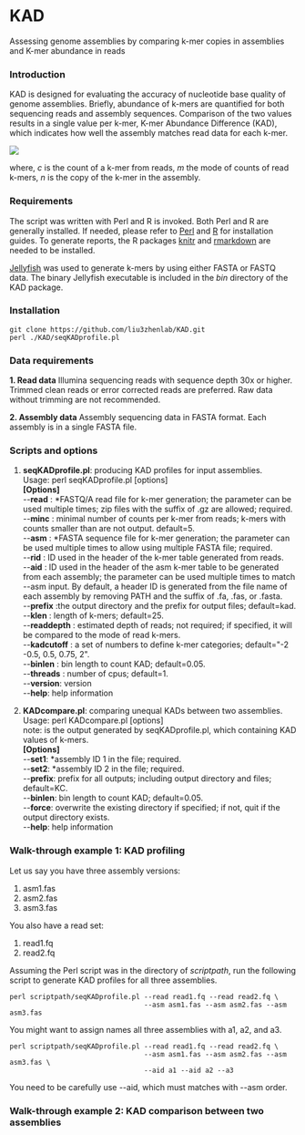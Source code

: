 # KAD
Assessing genome assemblies by comparing k-mer copies in assemblies and K-mer abundance in reads

### Introduction
KAD is designed for evaluating the accuracy of nucleotide base quality of genome assemblies. Briefly, abundance of k-mers are quantified for both sequencing reads and assembly sequences. Comparison of the two values results in a single value per k-mer, K-mer Abundance Difference (KAD), which indicates how well the assembly matches read data for each k-mer.


<img src="https://latex.codecogs.com/svg.latex?\Large&space;KAD=log2\frac{c+m}{m*(n+1)}" />

where, _c_ is the count of a k-mer from reads, _m_ the mode of counts of read k-mers, _n_ is the copy of the k-mer in the assembly. 

### Requirements
The script was written with Perl and R is invoked. Both Perl and R are generally installed. If needed, please refer to [Perl](https://www.perl.org/) and [R](https://www.r-project.org/) for installation guides. To generate reports, the R packages [knitr](https://github.com/yihui/knitr) and [rmarkdown](https://rmarkdown.rstudio.com) are needed to be installed.

[Jellyfish](https://www.cbcb.umd.edu/software/jellyfish/) was used to generate k-mers by using either FASTA or FASTQ data. The binary Jellyfish executable is included in the _bin_ directory of the KAD package.

### Installation
```
git clone https://github.com/liu3zhenlab/KAD.git  
perl ./KAD/seqKADprofile.pl
```

### Data requirements
**1. Read data**
Illumina sequencing reads with sequence depth 30x or higher. Trimmed clean reads or error corrected reads are preferred. Raw data without trimming are not recommended.

**2. Assembly data**
Assembly sequencing data in FASTA format. Each assembly is in a single FASTA file.

### Scripts and options
1. **seqKADprofile.pl**: producing KAD profiles for input assemblies.  
Usage: perl seqKADprofile.pl [options]  
**[Options]**  
    --**read** <file>:	\*FASTQ/A read file for k-mer generation; the parameter can be used multiple times; zip files with the suffix of .gz are allowed; required.
    --**minc** <num>:	minimal number of counts per k-mer from reads; k-mers with counts smaller than <num> are not output. default=5.  
    --**asm** <file>:	\*FASTA sequence file for k-mer generation; the parameter can be used multiple times to allow using multiple FASTA file; required.  
    --**rid** <str>:	ID used in the header of the k-mer table generated from reads.  
    --**aid** <str>:	ID used in the header of the asm k-mer table to be generated from each assembly; the parameter can be used multiple times to match --asm input. By default, a header ID is generated from the file name of each assembly by removing PATH and the suffix of .fa, .fas, or .fasta.  
    --**prefix** <str>:the output directory and the prefix for output files; default=kad.  
    --**klen** <num>:  length of k-mers; default=25.  
    --**readdepth** <num>: estimated depth of reads; not required; if specified, it will be compared to the mode of read k-mers.  
    --**kadcutoff** <str of nums>: a set of numbers to define k-mer categories; default="-2 -0.5, 0.5, 0.75, 2".  
    --**binlen** <num>:		bin length to count KAD; default=0.05.  
    --**threads** <num>:		number of cpus; default=1.  
    --**version**:		version  
    --**help**:			help information
	
2. **KADcompare.pl**: comparing unequal KADs between two assemblies.	
Usage: perl KADcompare.pl [options] <kad>  
note: <kad> is the output generated by seqKADprofile.pl, which containing KAD values of k-mers.  
**[Options]**  
    --**set1**:	\*assembly ID 1 in the <kad> file; required.  
    --**set2**:	\*assembly ID 2 in the <kad> file; required.  
    --**prefix**:	prefix for all outputs; including output directory and files; default=KC.  
    --**binlen**:	bin length to count KAD; default=0.05.  
    --**force**:	overwrite the existing directory if specified; if not, quit if the output directory exists.  
    --**help**: 	help information

### Walk-through example 1: KAD profiling
Let us say you have three assembly versions:
1. asm1.fas
2. asm2.fas
3. asm3.fas

You also have a read set:
1. read1.fq
2. read2.fq

Assuming the Perl script was in the directory of _scriptpath_, run the following script to generate KAD profiles for all three assemblies.
```
perl scriptpath/seqKADprofile.pl --read read1.fq --read read2.fq \
                                 --asm asm1.fas --asm asm2.fas --asm asm3.fas
```

You might want to assign names all three assemblies with a1, a2, and a3.
```
perl scriptpath/seqKADprofile.pl --read read1.fq --read read2.fq \
                                 --asm asm1.fas --asm asm2.fas --asm asm3.fas \
                                 --aid a1 --aid a2 --a3
```
You need to be carefully use --aid, which must matches with --asm order.

### Walk-through example 2: KAD comparison between two assemblies


